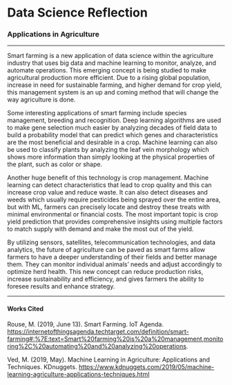 # Data Science Reflection
### Applications in Agriculture
------------------------------------------------------------------------------
  Smart farming is a new application of data science within the agriculture industry that uses big data and machine learning to monitor, analyze, and automate operations. This emerging concept is being studied to make agricultural production more efficient. Due to a rising global population, increase in need for sustainable farming, and higher demand for crop yield, this management system is an up and coming method that will change the way agriculture is done. 
  
  Some interesting applications of smart farming include species management, breeding and recognition. Deep learning algorithms are used to make gene selection much easier by analyzing decades of field data to build a probability model that can predict which genes and characteristics are the most beneficial and desirable in a crop. Machine learning can also be used to classify plants by analyzing the leaf vein morphology which shows more information than simply looking at the physical properties of the plant, such as color or shape.
  
  Another huge benefit of this technology is crop management. Machine learning can detect characteristics that lead to crop quality and this can increase crop value and reduce waste. It can also detect diseases and weeds which usually require pesticides being sprayed over the entire area, but with ML, farmers can precisely locate and destroy these treats with minimal environmental or financial costs. The most important topic is crop yield prediction that provides comprehensive insights using multiple factors to match supply with demand and make the most out of the yield.
  
  By utilizing sensors, satellites, telecommunication technologies, and data analytics, the future of agriculture can be paved as smart farms allow farmers to have a deeper understanding of their fields and better manage them. They can monitor individual animals’ needs and adjust accordingly to optimize herd health. This new concept can reduce production risks, increase sustainability and efficiency, and gives farmers the ability to foresee results and enhance strategy.
  
 ----------------------------------------------------------
  
 #### Works Cited
 
 Rouse, M. (2019, June 13). Smart Farming. IoT Agenda. https://internetofthingsagenda.techtarget.com/definition/smart-farming#:%7E:text=Smart%20farming%20is%20a%20management,monitoring%2C%20automating%20and%20analyzing%20operations.
 
 Ved, M. (2019, May). Machine Learning in Agriculture: Applications and Techniques. KDnuggets. https://www.kdnuggets.com/2019/05/machine-learning-agriculture-applications-techniques.html
